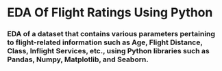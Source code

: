 # EDA Of Flight Ratings Using Python 

### EDA of a dataset that contains various parameters pertaining to flight-related information such as Age, Flight Distance, Class, Inflight Services, etc., using Python libraries such as Pandas, Numpy, Matplotlib, and Seaborn.
